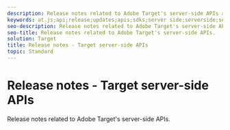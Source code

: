 ```yaml
---
description: Release notes related to Adobe Target's server-side APIs and SDKs
keywords: at.js;api;release;updates;apis;sdks;server side;serverside;server-side
seo-description: Release notes related to Adobe Target's server-side APIs.
seo-title: Release notes related to Adobe Target's server-side APIs.
solution: Target
title: Release notes - Target server-side APIs
topic: Standard
---
```


# Release notes - Target server-side APIs

Release notes related to Adobe Target's server-side APIs.
